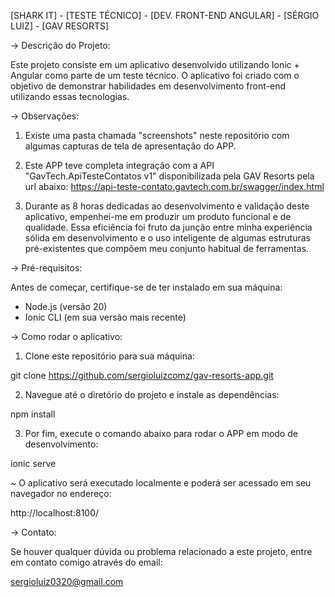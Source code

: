 [SHARK IT] - [TESTE TÉCNICO] - [DEV. FRONT-END ANGULAR] - [SÉRGIO LUIZ] - [GAV RESORTS]

-> Descrição do Projeto:

Este projeto consiste em um aplicativo desenvolvido utilizando Ionic + Angular como parte de um teste técnico. O aplicativo foi criado com o objetivo de demonstrar habilidades em desenvolvimento front-end utilizando essas tecnologias.



-> Observações:

1) Existe uma pasta chamada "screenshots" neste repositório com algumas capturas de tela de apresentação do APP.

2) Este APP teve completa integração com a API "GavTech.ApiTesteContatos v1" disponibilizada pela GAV Resorts pela url abaixo:
https://api-teste-contato.gavtech.com.br/swagger/index.html

3) Durante as 8 horas dedicadas ao desenvolvimento e validação deste aplicativo, empenhei-me em produzir um produto funcional e de qualidade.
Essa eficiência foi fruto da junção entre minha experiência sólida em desenvolvimento e o uso inteligente de algumas estruturas pré-existentes que compõem meu conjunto habitual de ferramentas.



-> Pré-requisitos:

Antes de começar, certifique-se de ter instalado em sua máquina:

+ Node.js (versão 20)
+ Ionic CLI (em sua versão mais recente)



-> Como rodar o aplicativo:

1) Clone este repositório para sua máquina:

git clone https://github.com/sergioluizcomz/gav-resorts-app.git


2) Navegue até o diretório do projeto e instale as dependências:

npm install


3) Por fim, execute o comando abaixo para rodar o APP em modo de desenvolvimento:

ionic serve


~ O aplicativo será executado localmente e poderá ser acessado em seu navegador no endereço:

http://localhost:8100/



-> Contato:

Se houver qualquer dúvida ou problema relacionado a este projeto, entre em contato comigo através do email:

sergioluiz0320@gmail.com